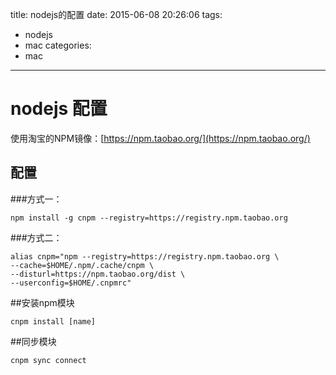 title: nodejs的配置
date: 2015-06-08 20:26:06
tags:
- nodejs
- mac
categories:
- mac
---

# nodejs 配置
使用淘宝的NPM镜像：[https://npm.taobao.org/](https://npm.taobao.org/)

## 配置
###方式一：
```
npm install -g cnpm --registry=https://registry.npm.taobao.org
```

###方式二：
```
alias cnpm="npm --registry=https://registry.npm.taobao.org \
--cache=$HOME/.npm/.cache/cnpm \
--disturl=https://npm.taobao.org/dist \
--userconfig=$HOME/.cnpmrc"
```

##安装npm模块
```
cnpm install [name]
```

##同步模块
```
cnpm sync connect
```
